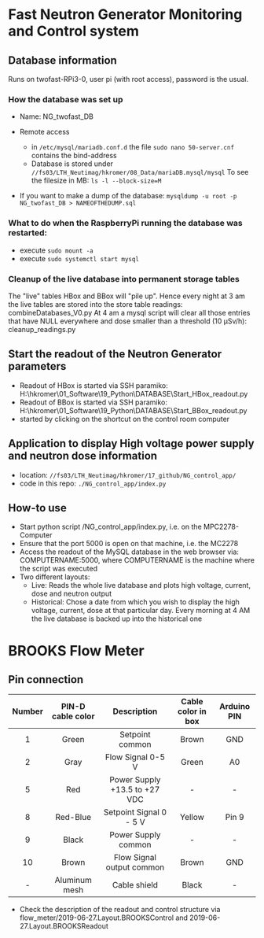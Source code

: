 ﻿# Fast Neutron Generator Monitoring and Control system

## Database information

Runs on twofast-RPi3-0, user pi (with root access), password is the usual.

### How the database was set up

- Name: NG_twofast_DB

- Remote access
  - in `/etc/mysql/mariadb.conf.d` the file `sudo nano 50-server.cnf` contains the bind-address 
  - Database is stored under `//fs03/LTH_Neutimag/hkromer/08_Data/mariaDB.mysql/mysql` To see the filesize in MB: `ls -l --block-size=M`

- If you want to make a dump of the database: `mysqldump -u root -p NG_twofast_DB > NAMEOFTHEDUMP.sql`


### What to do when the RaspberryPi running the database was restarted:

- execute `sudo mount -a`
- execute `sudo systemctl start mysql`

### Cleanup of the live database into permanent storage tables
The "live" tables HBox and BBox will "pile up". Hence every night at 3 am the live tables are stored into the store table readings: combineDatabases_V0.py
At 4 am a mysql script will clear all those entries that have NULL everywhere and dose smaller than a threshold (10 µSv/h): cleanup_readings.py

## Start the readout of the Neutron Generator parameters

- Readout of HBox is started via SSH paramiko: H:\hkromer\01_Software\19_Python\DATABASE\Start_HBox_readout.py
- Readout of BBox is started via SSH paramiko: H:\hkromer\01_Software\19_Python\DATABASE\Start_BBox_readout.py
- started by clicking on the shortcut on the control room computer

## Application to display High voltage power supply and neutron dose information

- location: `//fs03/LTH_Neutimag/hkromer/17_github/NG_control_app/`
- code in this repo:  `./NG_control_app/index.py`

## How-to use

- Start python script /NG_control_app/index.py, i.e. on the MPC2278-Computer
- Ensure that the port 5000 is open on that machine, i.e. the MC2278
- Access the readout of the MySQL database in the web browser via: COMPUTERNAME:5000, where COMPUTERNAME is the machine where the script was executed
- Two different layouts:
  - Live: Reads the whole live database and plots high voltage, current, dose and neutron output
  - Historical: Chose a date from which you wish to display the high voltage, current, dose at that particular day. Every morning at 4 AM the live database is backed up into the historical one
  
  
  
# BROOKS Flow Meter

## Pin connection

| Number  | PIN-D cable color  | Description  | Cable color in box | Arduino PIN |
|:-:|:-:|:-:|:-:|:-:|
| 1  | Green | Setpoint common  | Brown | GND |
| 2  | Gray  | Flow Signal 0-5 V  | Green | A0 |
| 5  | Red  | Power Supply +13.5 to +27 VDC  | - | - |
| 8  | Red-Blue  | Setpoint Signal 0 - 5 V  | Yellow | Pin 9 |
| 9  | Black  | Power Supply common | - | - |
| 10  | Brown  | Flow Signal output common  | Brown | GND |
| -  | Aluminum mesh  | Cable shield  | Black | - |

- Check the description of the readout and control structure via flow_meter/2019-06-27.Layout.BROOKSControl and 2019-06-27.Layout.BROOKSReadout


